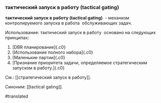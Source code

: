### тактический запуск в работу (tactical gating)

**тактический запуск в работу (tactical gating)**  - механизм контролируемого запуска в работа  обслуживающих задач.

Использование: тактический запуск в работу  основано на следующих принципах:

1.  [DBR планирование]{.c0}
2.  [Использование полного набора]{.c0}
3.  [Маленькие партии]{.c0}
4.  [Признание приоритета задачи, определяемое стратегическим запуском в работу.]{.c0}

См.: [[стратегический запуск в работу]].

Синоним: [[tactical gating]].

#translated
